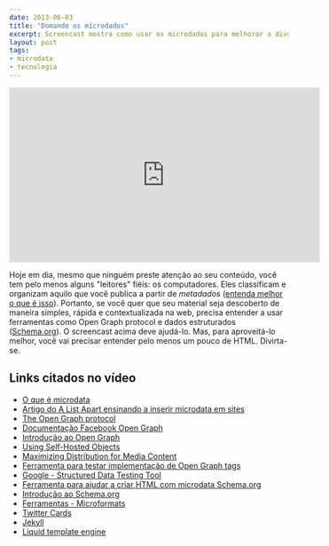 ```yaml
---
date: 2013-06-03
title: "Domando os microdados"
excerpt: Screencast mostra como usar os microdados para melhorar a divulgação do seu conteúdo na Internet
layout: post
tags: 
- microdata
- tecnologia
---
```


<iframe width="560" height="315" src="http://www.youtube.com/embed/kBTC1ptxQdA" frameborder="0" allowfullscreen></iframe>

Hoje em dia, mesmo que ninguém preste atenção ao seu conteúdo, você tem pelo menos alguns "leitores" fiéis: os computadores. Eles classificam e organizam aquilo que você publica a partir de *metadados* ([entenda melhor o que é isso](https://speakerdeck.com/diegoeis/a-semantica-do-html)). Portanto, se você quer que seu material seja descoberto de maneira simples, rápida e contextualizada na web, precisa entender a usar ferramentas como Open Graph protocol e dados estruturados ([Schema.org](http://schema.org)). O screencast acima deve ajudá-lo. Mas, para aproveitá-lo melhor, você vai precisar entender pelo menos um pouco de HTML. Divirta-se.

## Links citados no vídeo

* [O que é microdata](https://en.wikipedia.org/wiki/Microdata_(HTML))
* [Artigo do A List Apart ensinando a inserir microdata em sites](http://alistapart.com/article/like-able-content-spread-your-message-with-third-party-metadata)
* [The Open Graph protocol](http://ogp.me/)
* [Documentação Facebook Open Graph](https://developers.facebook.com/docs/opengraph/)
* [Introdução ao Open Graph](https://developers.facebook.com/docs/opengraph/overview/)
* [Using Self-Hosted Objects](https://developers.facebook.com/docs/opengraph/using-objects/)
* [Maximizing Distribution for Media Content](https://developers.facebook.com/docs/opengraph/howtos/maximizing-distribution-media-content/)
* [Ferramenta para testar implementação de Open Graph tags](https://developers.facebook.com/tools/debug)
* [Google - Structured Data Testing Tool](https://www.google.com/webmasters/tools/richsnippets)
* [Ferramenta para ajudar a criar HTML com microdata Schema.org](https://www.google.com/webmasters/markup-helper/)
* [Introdução ao Schema.org](http://schema.org/docs/gs.html)
* [Ferramentas - Microformats](http://microformats.org/wiki/code-tools)
* [Twitter Cards](https://dev.twitter.com/docs/cards)
* [Jekyll](http://jekyllrb.com)
* [Liquid template engine](https://github.com/Shopify/liquid)